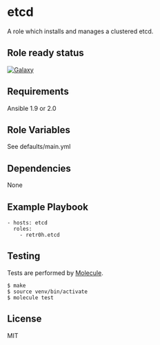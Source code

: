 etcd
====

A role which installs and manages a clustered etcd.

Role ready status
-----------------

[![Galaxy](http://img.shields.io/badge/galaxy-ansible--etcd-blue.svg?style=flat-square)](https://galaxy.ansible.com/list#/roles/1206)

Requirements
------------

Ansible 1.9 or 2.0

Role Variables
--------------

See defaults/main.yml

Dependencies
------------

None

Example Playbook
----------------

    - hosts: etcd
      roles:
        - retr0h.etcd

Testing
-------

Tests are performed by [Molecule](http://molecule.readthedocs.org/en/latest/).

    $ make
    $ source venv/bin/activate
    $ molecule test

License
-------

MIT
